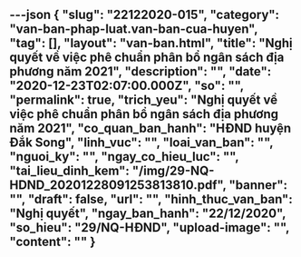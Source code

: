 ---json
{
    "slug": "22122020-015",
    "category": "van-ban-phap-luat.van-ban-cua-huyen",
    "tag": [],
    "layout": "van-ban.html",
    "title": "Nghị quyết về việc phê chuẩn phân bổ ngân sách địa phương năm 2021",
    "description": "",
    "date": "2020-12-23T02:07:00.000Z",
    "so": "",
    "permalink": true,
    "trich_yeu": "Nghị quyết về việc phê chuẩn phân bổ ngân sách địa phương năm 2021",
    "co_quan_ban_hanh": "HĐND huyện Đắk Song",
    "linh_vuc": "",
    "loai_van_ban": "",
    "nguoi_ky": "",
    "ngay_co_hieu_luc": "",
    "tai_lieu_dinh_kem": "/img/29-NQ-HDND_20201228091253813810.pdf",
    "banner": "",
    "draft": false,
    "url": "",
    "hinh_thuc_van_ban": "Nghị quyết",
    "ngay_ban_hanh": "22/12/2020",
    "so_hieu": "29/NQ-HĐND",
    "upload-image": "",
    "__content__": ""
}
---
